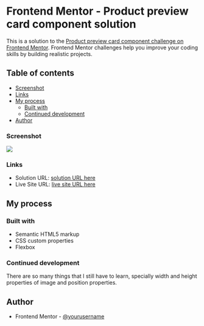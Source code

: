 # Frontend Mentor - Product preview card component solution

This is a solution to the [Product preview card component challenge on Frontend Mentor](https://www.frontendmentor.io/challenges/product-preview-card-component-GO7UmttRfa). Frontend Mentor challenges help you improve your coding skills by building realistic projects.

## Table of contents

- [Screenshot](#screenshot)
- [Links](#links)
- [My process](#my-process)
  - [Built with](#built-with)
  - [Continued development](#continued-development)
- [Author](#author)

### Screenshot

![](./images//screenshot-of-product-card.png)

### Links

- Solution URL: [solution URL here](https://github.com/Tiyana19/product-preview-card-component)
- Live Site URL: [live site URL here](https://tiyana19.github.io/product-preview-card-component/)

## My process

### Built with

- Semantic HTML5 markup
- CSS custom properties
- Flexbox

### Continued development

There are so many things that I still have to learn, specially width and height properties of image and position properties.

## Author

- Frontend Mentor - [@yourusername](https://www.frontendmentor.io/home)
